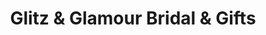 ---
title: "Glitz & Glamour Bridal & Gifts"
url: /alpena/glitz-and-glamour-bridal-and-gifts/
shop: clothes
---